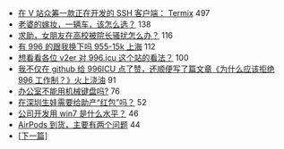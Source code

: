 - [在 V 站众筹一款正在开发的 SSH 客户端： Termix](https://www.v2ex.com/t/549770) 497
- [老婆的嫁妆，一辆车，该怎么选？](https://www.v2ex.com/t/549798) 138
- [求助，女朋友在高校被院长骚扰怎么办？](https://www.v2ex.com/t/549981) 116
- [有 996 的跟我换下吗 955-15k 上海](https://www.v2ex.com/t/549791) 112
- [想看看各位 v2er 对 996.icu 这个站的看法？](https://www.v2ex.com/t/549898) 100
- [我不仅在 github 给 996ICU 点了赞，还顺便写了篇文章《为什么应该拒绝 996 工作制？》火上浇油](https://www.v2ex.com/t/549699) 91
- [办公室不能用机械键盘吗?](https://www.v2ex.com/t/549905) 76
- [在深圳生娃需要给助产“红包”吗？](https://www.v2ex.com/t/549829) 52
- [公司开发用 win7 是什么水平？](https://www.v2ex.com/t/549783) 46
- [AirPods 到货，主要有两个问题](https://www.v2ex.com/t/549769) 44
-   [ [下一篇] ](https://github.com/able8/v2ex-hot-record/blob/master/2019-03-30.md)
